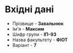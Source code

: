 # Вхідні дані

- Прізвище - **Завальнюк**
- Ім'я - **Максим**
- Шифр групи - **ІП-93**
- Назва факультету - **ФІОТ**
- Варіант - **7**
